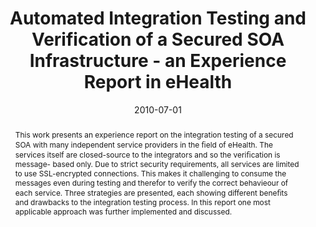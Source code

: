 ---
abstract: This work presents an experience report on the  integration testing of a
  secured SOA with many independent  service providers in the &#64257;eld of eHealth.
  The services itself are  closed-source to the integrators and so the veri&#64257;cation
  is message-  based only. Due to strict security requirements, all services  are
  limited to use SSL-encrypted connections. This makes it  challenging to consume
  the messages even during testing and  therefor to verify the correct behavieour
  of each service. Three  strategies are presented, each showing different bene&#64257;ts
  and  drawbacks to the integration testing process. In this report  one most applicable
  approach was further implemented and  discussed.
authors:
- Mario Bernhart
- Thomas Artner
- Andreas Mauczka
- Thomas Grechenig
date: '2010-07-01'
featured: false
publication_types:
- '0'
publishDate: '2010-07-01'
title: Automated Integration Testing and Verification of a Secured SOA Infrastructure
  - an Experience Report in eHealth
url_pdf: ''
---